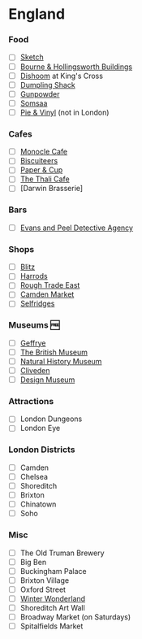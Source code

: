 England
======

### Food
- [ ] [Sketch](http://sketch.london/)
- [ ] [Bourne & Hollingsworth Buildings](http://bandhbuildings.com/)
- [ ] [Dishoom](http://www.dishoom.com/kings-cross/) at King's Cross
- [ ] [Dumpling Shack](http://www.dumplingshack.co.uk/)
- [ ] [Gunpowder](http://www.gunpowderlondon.com/)
- [ ] [Somsaa](http://www.somsaa.com/)
- [ ] [Pie &amp; Vinyl](http://www.pieandvinyl.co.uk/) (not in London)

### Cafes
- [ ] [Monocle Cafe](http://cafe.monocle.com/)
- [ ] [Biscuiteers](https://www.biscuiteers.com/)
- [ ] [Paper &amp; Cup](http://www.paperandcup.co.uk/)
- [ ] [The Thali Cafe](http://www.thethalicafe.co.uk/)
- [ ] [Darwin Brasserie]

### Bars 
- [ ] [Evans and Peel Detective Agency](http://www.evansandpeel.com/)

### Shops
- [ ] [Blitz](http://www.blitzlondon.co.uk/)
- [ ] [Harrods](http://www.harrods.com/)
- [ ] [Rough Trade East](https://www.roughtrade.com/)
- [ ] [Camden Market](https://www.camdenmarket.com/)
- [ ] [Selfridges](http://www.selfridges.com/)

### Museums :free:
- [ ] [Geffrye](http://www.geffrye-museum.org.uk/)
- [ ] [The British Museum](http://www.britishmuseum.org/)
- [ ] [Natural History Museum](http://www.nhm.ac.uk/)
- [ ] [Cliveden](http://www.clivedenhouse.co.uk/)
- [ ] [Design Museum](http://designmuseum.org/)

### Attractions
- [ ] London Dungeons
- [ ] London Eye

### London Districts
- [ ] Camden
- [ ] Chelsea
- [ ] Shoreditch 
- [ ] Brixton
- [ ] Chinatown
- [ ] Soho

### Misc
- [ ] The Old Truman Brewery
- [ ] Big Ben
- [ ] Buckingham Palace
- [ ] Brixton Village
- [ ] Oxford Street
- [ ] [Winter Wonderland](http://hydeparkwinterwonderland.com/)
- [ ] Shoreditch Art Wall
- [ ] Broadway Market (on Saturdays)
- [ ] Spitalfields Market
